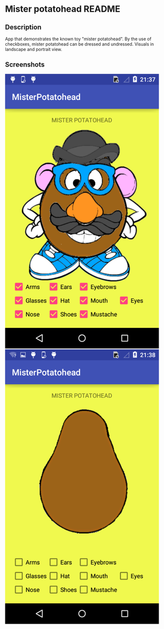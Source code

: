 # Mister potatohead README #

## Description ##
App that demonstrates the known toy "mister potatohead". By the use of checkboxes, mister potatohead can be dressed and undressed.
Visuals in landscape and portrait view. 

## Screenshots ##
![All set](https://github.com/lywo/MisterPotatohead/blob/master/app/src/doc/All.png?raw=true)
![Non set](https://github.com/lywo/MisterPotatohead/blob/master/app/src/doc/Non.png?raw=true)

